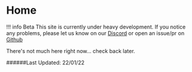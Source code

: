 
# Home

!!! info Beta
    This site is currently under heavy development. If you notice any problems, please let us know on our [Discord](https://discord.gg/H2g5638vyD) or open an issue/pr on [Github](https://github.com/WyvernGroup/bot-docs/)

There's not much here right now... check back later.

######Last Updated: 22/01/22 